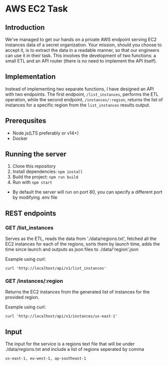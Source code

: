 # AWS EC2 Task

## Introduction

We've managed to get our hands on a private AWS endpoint serving EC2 instances data of a secret organization. Your mission, should you choose to accept it, is to extract the data in a readable manner, so that our engineers can use it in their task. This involves the development of two functions: a small ETL and an API router (there is no need to implement the API itself).

## Implementation

Instead of implementing two separate functions, I have designed an API with two endpoints. The first endpoint, `/list_instances`, performs the ETL operation, while the second endpoint, `/instances/:region`, returns the list of instances for a specific region from the `list_instances` results output.

## Prerequsites

- Node.js(LTS preferably or v14+)
- Docker

## Running the server

1. Clone this repository
2. Install dependencies: `npm install`
3. Build the project: `npm run build`
4. Run with `npm start`

- By default the server will run on port 80, you can specify a different port by modifying .env file
## REST endpoints

### GET /list_instances

Serves as the ETL, reads the data from './data/regions.txt', fetched all the EC2 instances for each of the regions, sorts them by launch time, adds the time since launch and outputs as json files to ./data/'region'.json

Example using curl:

```
curl 'http://localhost/api/v1/list_instances'
```

### GET /instances/:region

Returns the EC2 instances from the generated list of instances for the provided region.

Example using curl:

```
curl 'http://localhost/api/v1/instances/us-east-1'
```

## Input

The input for the service is a regions text file that will be under ./data/regions.txt and include a list of regions seperated by comma

```
us-east-1, eu-west-1, ap-southeast-1
```
